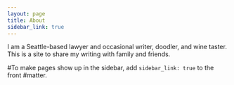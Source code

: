 ```yaml
---
layout: page
title: About
sidebar_link: true
---
```


<p class="message">
  I am a Seattle-based lawyer and occasional writer, doodler, and wine taster.  This is a site to share my writing with family and friends.
</p>

#To make pages show up in the sidebar, add `sidebar_link: true` to the front
#matter.
